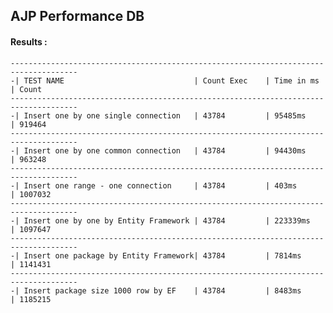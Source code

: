 ## AJP Performance DB

#### Results :

    -------------------------------------------------------------------------------------
    -| TEST NAME                             | Count Exec    | Time in ms    | Count  
    -------------------------------------------------------------------------------------
    -| Insert one by one single connection   | 43784         | 95485ms       | 919464
    -------------------------------------------------------------------------------------
    -| Insert one by one common connection   | 43784         | 94430ms       | 963248
    -------------------------------------------------------------------------------------
    -| Insert one range - one connection     | 43784         | 403ms         | 1007032
    -------------------------------------------------------------------------------------
    -| Insert one by one by Entity Framework | 43784         | 223339ms      | 1097647 
    -------------------------------------------------------------------------------------
    -| Insert one package by Entity Framework| 43784         | 7814ms        | 1141431  
    -------------------------------------------------------------------------------------
    -| Insert package size 1000 row by EF    | 43784         | 8483ms        | 1185215   

